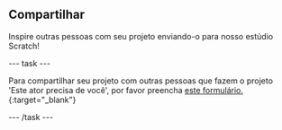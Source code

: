 ## Compartilhar

Inspire outras pessoas com seu projeto enviando-o para nosso estúdio Scratch!

--- task ---

Para compartilhar seu projeto com outras pessoas que fazem o projeto 'Este ator precisa de você', por favor preencha [este formulário.](https://form.raspberrypi.org/f/community-project-submissions){:target="_blank"}

--- /task ---

